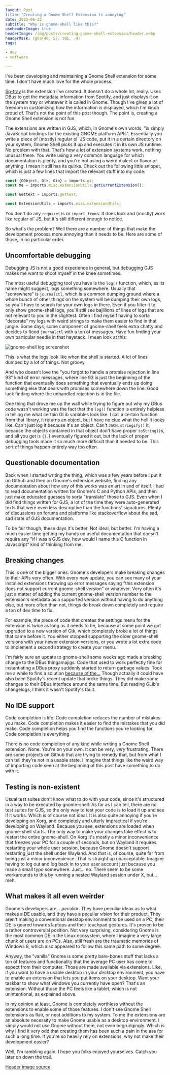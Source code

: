 ```yaml
---
layout: Post
title: "Creating a Gnome Shell Extension is annoying"
date: 2022-06-22
subtitle: "Why is gnome-shell like this?"
useHeaderImage: true
headerImage: /img/posts/creating-gnome-shell-extension/header.webp
headerMask: rgba(40, 57, 101, .4)
tags:

- dev
- software

---
```


I've been developing and maintaining a Gnome Shell extension for some time. I don't have much love for the whole
process.

<!-- more -->

[Sp-tray](https://github.com/esenliyim/sp-tray) is the extension I've created. It doesn't do a whole lot, really. Uses
DBus to get the metadata information from Spotify, and just displays it on the system tray or whatever it is called in
Gnome. Though I've given a lot of freedom in customizing _how_ the information is displayed, which I'm kinda proud of.
That's not the point of this post though. The point is, creating a Gnome Shell extension is not fun.

The extensions are written in GJS, which, in Gnome's own words, "is simply JavaScript bindings for the existing GNOME
platform APIs". Essentially you write a piece of (mostly) regular ol' JS code, put it in a certain directory on your
system, Gnome Shell picks it up and executes it in its own JS runtime. No problem with that. That's how a lot of
extension systems work, nothing unusual there. You write using a very common language for which documentation is plenty,
and you're not using a weird dialect or flavor or anything. I mean it still has its quirks. Check out the following
little snippet, which is just a few lines that import the relevant stuff into my code:

```javascript
const {GObject, Gtk, Gio} = imports.gi;
const Me = imports.misc.extensionUtils.getCurrentExtension();

const Gettext = imports.gettext;

const ExtensionUtils = imports.misc.extensionUtils;
```

You don't do any `require()`s or `import from`s. It does look and (mostly) work like regular ol' JS, but it's still
different enough to notice.

So what's the problem? Well there are a number of things that make the development process more annoying than it needs
to be. Here are some of those, in no particular order.

## Uncomfortable debugging

Debugging JS is not a good experience in general, but debugging GJS makes me want to shoot myself in the knee sometimes.

The most useful debugging tool you have is the `log()` function, which, as its name might suggest, logs something
somewhere. Usually that "somewhere" is `journalctl`, which is a common dumping ground where a whole bunch of other
things on the system will be dumping their own logs, so you'll have to search for your own logs in there. Even if you
filter it to only show gnome-shell logs, you'll still see bajillions of lines of logs that are not relevant to you in
the slightest. Often I find myself having to sorta "decorate" my logs with weird strings to make them easier to find in
that jungle. Some days, some component of gnome-shell feels extra chatty and decides to flood `journalctl` with a ton
of messages. Have fun finding your own particular needle in that haystack. I mean look at this:

![gnome-shell log screenshot](~@source/.vuepress/public/img/posts/creating-gnome-shell-extension/gnome-shell-log-screenshot.png)

This is what the logs look like when the shell is started. A lot of lines dumped by a lot of things. Not groovy.

And who doesn't love the "you forgot to handle a promise rejection in line 93" kind of error messages, where line 93 is
just the beginning of the function that eventually does something that eventually ends up doing something else that
deals with promises somewhere down the line. Good luck finding where the unhandled rejection is in the file.

One thing that drove me up the wall while trying to figure out why my DBus code wasn't working was the fact that the
`log()` function is entirely helpless in telling me what certain GLib variables look like. I call a certain function
from that library, it returns an object, but I have no clue what the hell it looks like. Can't just log it because it's
an object. Can't `JSON.stringify()` it, because the objects contained in that object don't have proper `toString()`s,
and all you get is `{}`. I eventually figured it out, but the lack of proper debugging tools made it so much more
difficult than it needed to be. This sort of things happen entirely way too often.

## Questionable documentation

Back when I started writing the thing, which was a few years before I put it on Github and then on Gnome's extension
website, finding any documentation about how any of this works was an art in and of itself. I had to read documentation
written for Gnome's C and Python APIs, and then just make educated guesses to sorta "translate" those to GJS. Even when
I did find things written for GJS, a lot of the time they were auto-generated texts that were even less descriptive than
the functions' signatures. Plenty of discussions on forums and platforms like stackoverflow about the sad, sad state of
GJS documentation.

To be fair though, these days it's better. Not ideal, but better. I'm having a much easier time getting my hands on
useful documentation that doesn't require any "if I was a GJS dev, how would I name this C function in Javascript" kind
of thinking from me.

## Breaking changes

This is one of the bigger ones. Gnome's developers make breaking changes to their APIs very often. With every new
update, you can see many of your installed extensions throwing up error messages saying "this extension does not
support current gnome-shell version" or whatever. Very often it's just a matter of adding the current gnome-shell
version number to the extension's metadata as a supported version without having to do anything else, but more often
than not, things do break down completely and require a ton of dev time to fix.

For example, the piece of code that creates the settings menu for the extension is twice as long as it needs to be,
because at some point we got upgraded to a new version of Gtk, which completely broke a lot of things that came before
it. You either stopped supporting the older gnome-shell versions with your newer extension versions, or you wrote a lot
extra code to implement a second strategy to create your menu.

I'm fairly sure an update to gnome-shell some weeks ago made a breaking change to the DBus thingamajigs. Code that used
to work perfectly fine for instantiating a DBus proxy suddenly started to return garbage values. Took me a while to
find a solution [because of the...](#uncomfortable-debugging) Though actually it could have also been Spotify's
recent update that broke things. They did make some changes to their DBus interface around the same time. But reading
GLib's changelogs, I think it wasn't Spotify's fault.

## No IDE support

Code completion is life. Code completion reduces the number of mistakes you make. Code completion makes it easier to
find the mistakes that you did make. Code completion helps you find the functions you're looking for. Code completion
is everything.

There is no code completion of any kind while writing a Gnome Shell extension. None. You're on your own. It can be very,
_very_ frustrating. There are some projects on Github that are trying to remedy that, but from what I can tell they're
not in a usable state. I imagine that things like the weird way of importing code seen at the beginning of this post
have something to do with it.

## Testing is non-existent

Usual test suites don't know what to do with your code, since it's structured in a way to be executed by gnome-shell.
As far as I can tell, there are no test suites for GJS, so the only way to test your code is to load it up and see if
it works. Which is of course not ideal. It is also quite annoying if you're developing on Xorg, and completely and
utterly impractical if you're developing on Wayland. Because you see, extensions are loaded when gnome-shell starts.
The only way to make your changes take effect is to restart the entire gnome-shell. On Xorg it's mostly a minor
inconvenience that freezes your PC for a couple of seconds, but on Wayland it requires restarting your whole user
session, because Gnome doesn't support restarting just the shell under Wayland. And that is, of course, quite far from
being just a minor inconvenience. That is straight up unacceptable. Imagine having to log out and log back in to your
user account just because you made a small typo somewhere. Just... no. There seem to be some workarounds to this by
running a nested Wayland session under X, but... meh.

## What makes it all even weirder

Gnome's developers are... _peculiar_. They have peculiar ideas as to what makes a DE usable, and they have a peculiar
_vision_ for their product. They aren't making a conventional desktop environment to be used on a PC, their DE is geared
towards laptops and their touchpad gestures. It's proven to be a rather controversial position. Not very surprising,
considering Gnome is the most common DE in the Linux ecosystem, where I imagine a very large chunk of users are on PCs.
Also, still fresh are the traumatic memories of Windows 8, which also appeared to follow this same path to some degree.

Anyway, the "vanilla" Gnome is some pretty bare-bones stuff that lacks a ton of features and functionality that the
average PC user has come to expect from their computer. Those are made available via extensions. Like, if you want to
have a usable desktop in your _desktop_
environment, you have to enable an extension that lets you put items on your desktop. Want your taskbar to show what
windows you currently have open? That's an extension. Without those the PC feels like a tablet, which is not
unintentional, as explained above.

In my opinion at least, Gnome is completely worthless without the extensions to enable some of those features. I don't
see Gnome Shell extensions as flair, or neat additions to my system. To me the extensions are an absolute necessity to
make Gnome usable as a desktop environment. I simply would not use Gnome without them, not even begrudgingly. Which is
why I find it very odd that creating them has been such a pain in the ass for such a long time. If you're so heavily
rely on extensions, why not make their development easier?

Well, I'm rambling again. I hope you folks enjoyed yourselves. Catch you later on down the trail.

[Header image source](https://www.manufactum.com/garden-gnome-swing-a33585/)